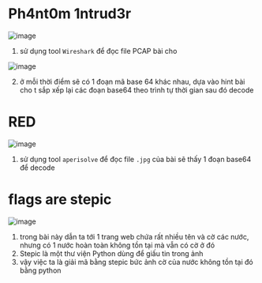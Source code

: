 # Ph4nt0m 1ntrud3r

![image](https://github.com/user-attachments/assets/38f14341-5e39-4399-99b2-8134bc57ad51)

1. sử dụng tool `Wireshark` để đọc file PCAP bài cho

![image](https://github.com/user-attachments/assets/ab186481-92ac-4c22-9158-2d1c013b8e59)

2. ở mỗi thời điểm sẽ có 1 đoạn mã base 64 khác nhau, dựa vào hint bài cho t sắp xếp lại các đoạn base64 theo trình tự thời gian sau đó decode

# RED

![image](https://github.com/user-attachments/assets/e72e8590-1b87-4cda-bd26-3c499ac2cb1b)

1. sử dụng tool `aperisolve` để đọc file `.jpg` của bài sẽ thấy 1 đoạn base64 để decode

# flags are stepic

![image](https://github.com/user-attachments/assets/11415750-0931-413e-a3d5-fc4ba57a3aa2)

1. trong bài này dẫn ta tới 1 trang web chứa rất nhiều tên và cờ các nước, nhưng có 1 nước hoàn toàn không tồn tại mà vẫn có cờ ở đó
2. Stepic là một thư viện Python dùng để giấu tin trong ảnh
3. vậy việc ta là giải mã bằng stepic bức ảnh cờ của nước không tồn tại đó bằng python

